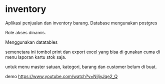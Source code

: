 # inventory
Aplikasi penjualan dan inventory barang. Database mengunakan postgres

Role akses dinamis.

Menggunakan datatables

semenetara ini tombol print dan export excel yang bisa di gunakan cuma di menu laporan kartu stok saja.

untuk menu master satuan, kategori, barang dan customer belum di buat.

demo https://www.youtube.com/watch?v=NiIjyJqe2_Q

